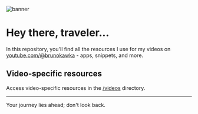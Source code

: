 ![banner](https://github.com/user-attachments/assets/24c3708a-973f-4c5f-875f-f28f125435df)


#  Hey there, traveler... 

In this repository, you'll find all the resources I use for my videos on [youtube.com/@brunokawka](https://www.youtube.com/@brunokawka) - apps, snippets, and more.

## Video-specific resources

Access video-specific resources in the [/videos](./videos) directory.

---

Your journey lies ahead; don't look back.

